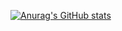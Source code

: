 [![Anurag's GitHub stats](https://github-readme-stats.vercel.app/api?username=DavidNightinga1e&hide=stars&count_private=true)](https://github.com/anuraghazra/github-readme-stats)
